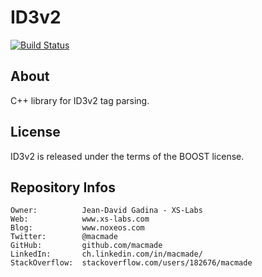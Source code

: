 ID3v2
=====

[![Build Status](https://img.shields.io/travis/macmade/ID3v2.svg?branch=master&style=flat)](https://travis-ci.org/macmade/ID3v2)

About
-----

C++ library for ID3v2 tag parsing.

License
-------

ID3v2 is released under the terms of the BOOST license.

Repository Infos
----------------

    Owner:			Jean-David Gadina - XS-Labs
    Web:			www.xs-labs.com
    Blog:			www.noxeos.com
    Twitter:		@macmade
    GitHub:			github.com/macmade
    LinkedIn:		ch.linkedin.com/in/macmade/
    StackOverflow:	stackoverflow.com/users/182676/macmade
